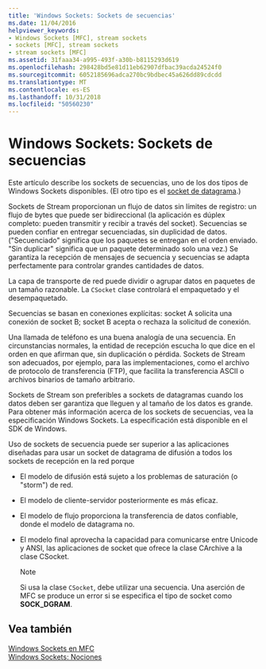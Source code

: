 ```yaml
---
title: 'Windows Sockets: Sockets de secuencias'
ms.date: 11/04/2016
helpviewer_keywords:
- Windows Sockets [MFC], stream sockets
- sockets [MFC], stream sockets
- stream sockets [MFC]
ms.assetid: 31faaa34-a995-493f-a30b-b8115293d619
ms.openlocfilehash: 298428bd5e81d11eb62907dfbac39acda24524f0
ms.sourcegitcommit: 6052185696adca270bc9bdbec45a626dd89cdcdd
ms.translationtype: MT
ms.contentlocale: es-ES
ms.lasthandoff: 10/31/2018
ms.locfileid: "50560230"
---
```

# <a name="windows-sockets-stream-sockets"></a>Windows Sockets: Sockets de secuencias

Este artículo describe los sockets de secuencias, uno de los dos tipos de Windows Sockets disponibles. (El otro tipo es el [socket de datagrama](../mfc/windows-sockets-datagram-sockets.md).)

Sockets de Stream proporcionan un flujo de datos sin límites de registro: un flujo de bytes que puede ser bidireccional (la aplicación es dúplex completo: pueden transmitir y recibir a través del socket). Secuencias se pueden confiar en entregar secuenciadas, sin duplicidad de datos. ("Secuenciado" significa que los paquetes se entregan en el orden enviado. "Sin duplicar" significa que un paquete determinado solo una vez.) Se garantiza la recepción de mensajes de secuencia y secuencias se adapta perfectamente para controlar grandes cantidades de datos.

La capa de transporte de red puede dividir o agrupar datos en paquetes de un tamaño razonable. La `CSocket` clase controlará el empaquetado y el desempaquetado.

Secuencias se basan en conexiones explícitas: socket A solicita una conexión de socket B; socket B acepta o rechaza la solicitud de conexión.

Una llamada de teléfono es una buena analogía de una secuencia. En circunstancias normales, la entidad de recepción escucha lo que dice en el orden en que afirman que, sin duplicación o pérdida. Sockets de Stream son adecuados, por ejemplo, para las implementaciones, como el archivo de protocolo de transferencia (FTP), que facilita la transferencia ASCII o archivos binarios de tamaño arbitrario.

Sockets de Stream son preferibles a sockets de datagramas cuando los datos deben ser garantiza que lleguen y al tamaño de los datos es grande. Para obtener más información acerca de los sockets de secuencias, vea la especificación Windows Sockets. La especificación está disponible en el SDK de Windows.

Uso de sockets de secuencia puede ser superior a las aplicaciones diseñadas para usar un socket de datagrama de difusión a todos los sockets de recepción en la red porque

- El modelo de difusión está sujeto a los problemas de saturación (o "storm") de red.

- El modelo de cliente-servidor posteriormente es más eficaz.

- El modelo de flujo proporciona la transferencia de datos confiable, donde el modelo de datagrama no.

- El modelo final aprovecha la capacidad para comunicarse entre Unicode y ANSI, las aplicaciones de socket que ofrece la clase CArchive a la clase CSocket.

    > [!NOTE]
    >  Si usa la clase `CSocket`, debe utilizar una secuencia. Una aserción de MFC se produce un error si se especifica el tipo de socket como **SOCK_DGRAM**.

## <a name="see-also"></a>Vea también

[Windows Sockets en MFC](../mfc/windows-sockets-in-mfc.md)<br/>
[Windows Sockets: Nociones](../mfc/windows-sockets-background.md)

